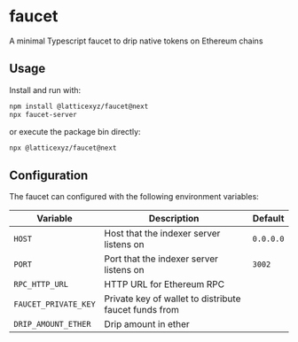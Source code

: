 # faucet

A minimal Typescript faucet to drip native tokens on Ethereum chains

## Usage

Install and run with:

```sh
npm install @latticexyz/faucet@next
npx faucet-server
```

or execute the package bin directly:

```sh
npx @latticexyz/faucet@next
```

## Configuration

The faucet can configured with the following environment variables:

| Variable             | Description                                           | Default   |
| -------------------- | ----------------------------------------------------- | --------- |
| `HOST`               | Host that the indexer server listens on               | `0.0.0.0` |
| `PORT`               | Port that the indexer server listens on               | `3002`    |
| `RPC_HTTP_URL`       | HTTP URL for Ethereum RPC                             |           |
| `FAUCET_PRIVATE_KEY` | Private key of wallet to distribute faucet funds from |           |
| `DRIP_AMOUNT_ETHER`  | Drip amount in ether                                  |
